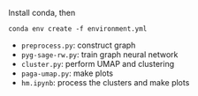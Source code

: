 Install conda, then
```
conda env create -f environment.yml
```
- `preprocess.py`: construct graph
- `pyg-sage-rw.py`: train graph neural network
- `cluster.py`: perform UMAP and clustering
- `paga-umap.py`: make plots
- `hm.ipynb`: process the clusters and make plots
